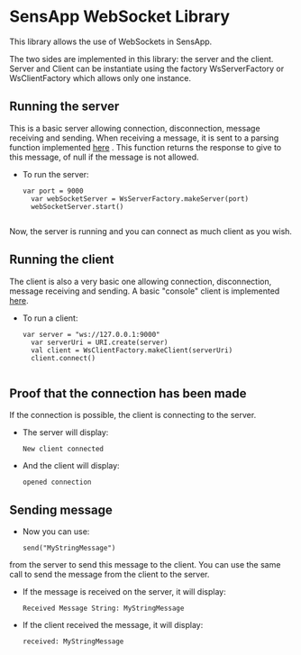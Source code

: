 # SensApp WebSocket Library

This library allows the use of WebSockets in SensApp.

The two sides are implemented in this library: the server and the client.
Server and Client can be instantiate using the factory WsServerFactory or WsClientFactory which allows only one instance.

## Running the server

This is a basic server allowing connection, disconnection, message receiving and sending. When receiving a message, it
is sent to a parsing function implemented [here](https://github.com/jnain/sensapp/tree/master/net.modelbased.sensapp.service.ws)
. This function returns the response to give to this message, of null if the message is not allowed.

* To run the server:

    <pre><code>var port = 9000
    var webSocketServer = WsServerFactory.makeServer(port)
    webSocketServer.start()
    </pre></code>

Now, the server is running and you can connect as much client as you wish.

## Running the client

The client is also a very basic one allowing connection, disconnection, message receiving and sending. A basic "console"
client is implemented [here](https://github.com/jnain/sensapp/tree/master/net.modelbased.sensapp.backyard.echo.ws).

* To run a client:

    <pre><code>var server = "ws://127.0.0.1:9000"
    var serverUri = URI.create(server)
    val client = WsClientFactory.makeClient(serverUri)
    client.connect()
    </pre></code>

## Proof that the connection has been made

If the connection is possible, the client is connecting to the server.
* The server will display:

    <pre><code>New client connected</pre></code>

* And the client will display:

    <pre><code>opened connection</pre></code>

## Sending message

* Now you can use:

    <pre><code>send("MyStringMessage")</pre></code>

from the server to send this message to the client. You can use the same call to send the message from the client to
the server.

* If the message is received on the server, it will display:

    <pre><code>Received Message String: MyStringMessage</pre></code>

* If the client received the message, it will display:

    <pre><code>received: MyStringMessage</pre></code>